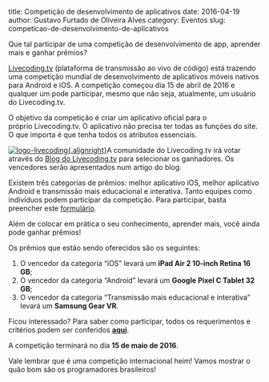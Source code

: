 title: Competição de desenvolvimento de aplicativos
date: 2016-04-19
author: Gustavo Furtado de Oliveira Alves
category: Eventos
slug: competicao-de-desenvolvimento-de-aplicativos

Que tal participar de uma competição de desenvolvimento de app,
aprender mais e ganhar prêmios?

[Livecoding.tv](https://www.livecoding.tv/) (plataforma de transmissão
ao vivo de código) está trazendo uma competição mundial de
desenvolvimento de aplicativos móveis nativos para Android e iOS. A
competição começou dia 15 de abril de 2016 e qualquer um pode
participar, mesmo que não seja, atualmente, um usuário do Livecoding.tv.

O objetivo da competição é criar um aplicativo oficial para o
próprio Livecoding.tv. O aplicativo não precisa ter todas as funções do
site. O que importa é que tenha todos os atributos essenciais.

[![logo-livecoding](/images/competicao-de-desenvolvimento-de-aplicativos/logo-livecoding.png){.alignright}](https://www.livecoding.tv/)A comunidade do Livecoding.tv
irá votar através do [Blog do Livecoding.tv](http://blog.livecoding.tv/)
para selecionar os ganhadores. Os vencedores serão apresentados num
artigo do blog.

Existem três categorias de prêmios: melhor aplicativo iOS, melhor
aplicativo Android e transmissão mais educacional e interativa. Tanto
equipes como indivíduos podem participar da competição. Para participar,
basta preencher este
[formulário](https://docs.google.com/forms/d/1dOil0-d5EVlw-Rp9DTR3X0hq73aYufsbzoQ4aPjCsQQ/viewform?c=0&w=1&usp=send_form).

Além de colocar em prática o seu conhecimento, aprender mais, você ainda
pode ganhar prêmios!

Os prêmios que estão sendo oferecidos são os seguintes:

1.  O vencedor da categoria “iOS” levará um **iPad Air 2 10-inch Retina
    16 GB**;
2.  O vencedor da categoria “Android” levará um **Google Pixel C Tablet
    32 GB**;
3.  O vencedor da categoria “Transmissão mais educacional e interativa”
    levará um **Samsung Gear VR**.

Ficou interessado? Para saber como participar, todos os requerimentos e
critérios podem ser conferidos
**[aqui](https://drive.google.com/file/d/0By3FQW1zdibnV1BsenpYakljSTg/view)**.

A competição terminará no dia **15 de maio de 2016**.

Vale lembrar que é uma competição internacional heim! Vamos mostrar o
quão bom são os programadores brasileiros!

